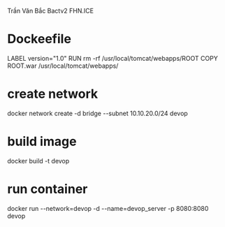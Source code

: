 Trần Văn Bắc
Bactv2
FHN.ICE

# Dockeefile

LABEL version="1.0"
RUN rm -rf /usr/local/tomcat/webapps/ROOT
COPY ROOT.war /usr/local/tomcat/webapps/

# create network
docker network create -d bridge --subnet 10.10.20.0/24 devop

# build image
docker build -t devop

# run container
docker run --network=devop -d --name=devop_server -p 8080:8080 devop

